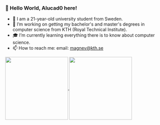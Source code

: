 <!-- Author: Alucad0 -->

<!-- Adobe afteraffects banner, joke on the right side-->

<!-- giga chad animated meme:
    you see a bug. 
    I GIGACHAD: It's not a bug, it's an undocumented feature.
-->

### 👋 Hello World, Alucad0 here!

<!-- gör något roligt med att jag kan flera språk: python, golang, rust, asmebly, c, c++, c#, java, ruby, SQL, ASM mm-->
<!-- jag är familjär med flera program: VScode, Github, Windows, Linux (Kubuntu) -->
<!-- jag håller på att bli bättre inom photoshop, afftereffects, premier pro -->

- 🌱 I am a 21-year-old university student from Sweden. 
- 🔭 I’m working on getting my bachelor's and master's degrees in computer science from KTH (Royal Technical Institute).
- 🎓 I’m currently learning everything there is to know about computer science.
- 📫 How to reach me: email: magnev@kth.se

<a href="Github stats">
  <img height=200 align="center" src="https://github-readme-stats.vercel.app/api?username=Alucad0&include_commits=true&theme=transparent&rank_icon=github" />
</a>
<a href="Top langs">
  <img height=200 align="center" src="https://github-readme-stats.vercel.app/api/top-langs?username=Alucad0&layout=compact&langs_count=8&theme=transparent&card_width=320" />
</a>
